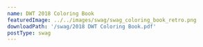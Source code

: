 ```yaml
---
name: DWT 2018 Coloring Book
featuredImage: ../../images/swag/swag_coloring_book_retro.png
downloadPath: '/swag/2018 DWT Coloring Book.pdf'
postType: swag
---
```

